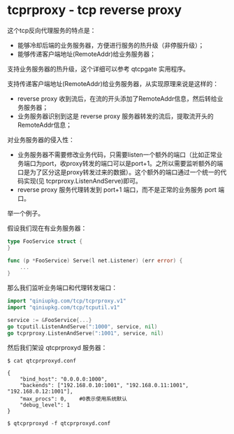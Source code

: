 tcprproxy - tcp reverse proxy
==============================

这个tcp反向代理服务的特点是：

* 能够冷却后端的业务服务器，方便进行服务的热升级（非停服升级）；
* 能够传递客户端地址(RemoteAddr)给业务服务器；

支持业务服务器的热升级，这个详细可以参考 qtcpgate 实用程序。

支持传递客户端地址(RemoteAddr)给业务服务器，从实现原理来说是这样的：

* reverse proxy 收到流后，在流的开头添加了RemoteAddr信息，然后转给业务服务器；
* 业务服务器识别到这是 reverse proxy 服务器转发的流后，提取流开头的RemoteAddr信息；

对业务服务器的侵入性：

* 业务服务器不需要修改业务代码，只需要listen一个额外的端口（比如正常业务端口为port，收proxy转发的端口可以是port+1。之所以需要监听额外的端口是为了区分这是proxy转发过来的数据）。这个额外的端口通过一个统一的代码实现(见 tcprproxy.ListenAndServe)即可。
* reverse proxy 服务代理转发到 port+1 端口，而不是正常的业务服务 port 端口。

举一个例子。

假设我们现在有业务服务器：

```go
type FooService struct {
}

func (p *FooService) Serve(l net.Listener) (err error) {
	...
}
```

那么我们监听业务端口和代理转发端口：

```go
import "qiniupkg.com/tcp/tcprproxy.v1"
import "qiniupkg.com/tcp/tcputil.v1"

service := &FooService{...}
go tcputil.ListenAndServe(":1000", service, nil)
go tcprproxy.ListenAndServe(":1001", service, nil)
```

然后我们架设 qtcprproxyd 服务器：

```
$ cat qtcprproxyd.conf

{
    "bind_host": "0.0.0.0:1000",
    "backends": ["192.168.0.10:1001", "192.168.0.11:1001", "192.168.0.12:1001"],
    "max_procs": 0,    #0表示使用系统默认
    "debug_level": 1
}

$ qtcprproxyd -f qtcprproxyd.conf
```

